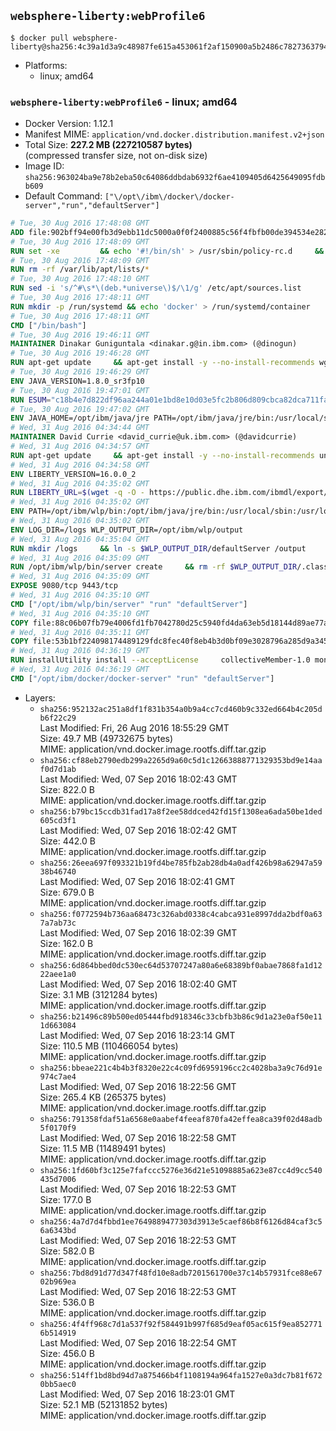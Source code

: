 ## `websphere-liberty:webProfile6`

```console
$ docker pull websphere-liberty@sha256:4c39a1d3a9c48987fe615a453061f2af150900a5b2486c78273637942d375da0
```

-	Platforms:
	-	linux; amd64

### `websphere-liberty:webProfile6` - linux; amd64

-	Docker Version: 1.12.1
-	Manifest MIME: `application/vnd.docker.distribution.manifest.v2+json`
-	Total Size: **227.2 MB (227210587 bytes)**  
	(compressed transfer size, not on-disk size)
-	Image ID: `sha256:963024ba9e78b2eba50c64086ddbdab6932f6ae4109405d6425649095fdbb609`
-	Default Command: `["\/opt\/ibm\/docker\/docker-server","run","defaultServer"]`

```dockerfile
# Tue, 30 Aug 2016 17:48:08 GMT
ADD file:902bff94e00fb3d9ebb11dc5000a0f0f2400885c56f4fbfb00de394534e282f7 in / 
# Tue, 30 Aug 2016 17:48:09 GMT
RUN set -xe 		&& echo '#!/bin/sh' > /usr/sbin/policy-rc.d 	&& echo 'exit 101' >> /usr/sbin/policy-rc.d 	&& chmod +x /usr/sbin/policy-rc.d 		&& dpkg-divert --local --rename --add /sbin/initctl 	&& cp -a /usr/sbin/policy-rc.d /sbin/initctl 	&& sed -i 's/^exit.*/exit 0/' /sbin/initctl 		&& echo 'force-unsafe-io' > /etc/dpkg/dpkg.cfg.d/docker-apt-speedup 		&& echo 'DPkg::Post-Invoke { "rm -f /var/cache/apt/archives/*.deb /var/cache/apt/archives/partial/*.deb /var/cache/apt/*.bin || true"; };' > /etc/apt/apt.conf.d/docker-clean 	&& echo 'APT::Update::Post-Invoke { "rm -f /var/cache/apt/archives/*.deb /var/cache/apt/archives/partial/*.deb /var/cache/apt/*.bin || true"; };' >> /etc/apt/apt.conf.d/docker-clean 	&& echo 'Dir::Cache::pkgcache ""; Dir::Cache::srcpkgcache "";' >> /etc/apt/apt.conf.d/docker-clean 		&& echo 'Acquire::Languages "none";' > /etc/apt/apt.conf.d/docker-no-languages 		&& echo 'Acquire::GzipIndexes "true"; Acquire::CompressionTypes::Order:: "gz";' > /etc/apt/apt.conf.d/docker-gzip-indexes 		&& echo 'Apt::AutoRemove::SuggestsImportant "false";' > /etc/apt/apt.conf.d/docker-autoremove-suggests
# Tue, 30 Aug 2016 17:48:09 GMT
RUN rm -rf /var/lib/apt/lists/*
# Tue, 30 Aug 2016 17:48:10 GMT
RUN sed -i 's/^#\s*\(deb.*universe\)$/\1/g' /etc/apt/sources.list
# Tue, 30 Aug 2016 17:48:11 GMT
RUN mkdir -p /run/systemd && echo 'docker' > /run/systemd/container
# Tue, 30 Aug 2016 17:48:11 GMT
CMD ["/bin/bash"]
# Tue, 30 Aug 2016 19:46:11 GMT
MAINTAINER Dinakar Guniguntala <dinakar.g@in.ibm.com> (@dinogun)
# Tue, 30 Aug 2016 19:46:28 GMT
RUN apt-get update     && apt-get install -y --no-install-recommends wget ca-certificates     && rm -rf /var/lib/apt/lists/*
# Tue, 30 Aug 2016 19:46:29 GMT
ENV JAVA_VERSION=1.8.0_sr3fp10
# Tue, 30 Aug 2016 19:47:01 GMT
RUN ESUM="c18b4e7d822df96aa244a01e1bd8e10d03e5fc2b806d809cbca82dca711faf54"     && BASE_URL="https://public.dhe.ibm.com/ibmdl/export/pub/systems/cloud/runtimes/java/meta/"     && YML_FILE="jre/linux/x86_64/index.yml"     && wget -q -U UA_IBM_JAVA_Docker -O /tmp/index.yml $BASE_URL/$YML_FILE     && JAVA_URL=$(cat /tmp/index.yml | sed -n '/'$JAVA_VERSION'/{n;p}' | sed -n 's/\s*uri:\s//p' | tr -d '\r')     && wget -q -U UA_IBM_JAVA_Docker -O /tmp/ibm-java.bin $JAVA_URL     && echo "$ESUM  /tmp/ibm-java.bin" | sha256sum -c -     && echo "INSTALLER_UI=silent" > /tmp/response.properties     && echo "USER_INSTALL_DIR=/opt/ibm/java" >> /tmp/response.properties     && echo "LICENSE_ACCEPTED=TRUE" >> /tmp/response.properties     && mkdir -p /opt/ibm     && chmod +x /tmp/ibm-java.bin     && /tmp/ibm-java.bin -i silent -f /tmp/response.properties     && rm -f /tmp/response.properties     && rm -f /tmp/index.yml     && rm -f /tmp/ibm-java.bin
# Tue, 30 Aug 2016 19:47:02 GMT
ENV JAVA_HOME=/opt/ibm/java/jre PATH=/opt/ibm/java/jre/bin:/usr/local/sbin:/usr/local/bin:/usr/sbin:/usr/bin:/sbin:/bin
# Wed, 31 Aug 2016 04:34:44 GMT
MAINTAINER David Currie <david_currie@uk.ibm.com> (@davidcurrie)
# Wed, 31 Aug 2016 04:34:57 GMT
RUN apt-get update     && apt-get install -y --no-install-recommends unzip     && rm -rf /var/lib/apt/lists/*
# Wed, 31 Aug 2016 04:34:58 GMT
ENV LIBERTY_VERSION=16.0.0_2
# Wed, 31 Aug 2016 04:35:02 GMT
RUN LIBERTY_URL=$(wget -q -O - https://public.dhe.ibm.com/ibmdl/export/pub/software/websphere/wasdev/downloads/wlp/index.yml  | grep $LIBERTY_VERSION -A 6 | sed -n 's/\s*kernel:\s//p' | tr -d '\r')      && wget -q $LIBERTY_URL -U UA-IBM-WebSphere-Liberty-Docker -O /tmp/wlp.zip     && unzip -q /tmp/wlp.zip -d /opt/ibm     && rm /tmp/wlp.zip
# Wed, 31 Aug 2016 04:35:02 GMT
ENV PATH=/opt/ibm/wlp/bin:/opt/ibm/java/jre/bin:/usr/local/sbin:/usr/local/bin:/usr/sbin:/usr/bin:/sbin:/bin
# Wed, 31 Aug 2016 04:35:02 GMT
ENV LOG_DIR=/logs WLP_OUTPUT_DIR=/opt/ibm/wlp/output
# Wed, 31 Aug 2016 04:35:04 GMT
RUN mkdir /logs     && ln -s $WLP_OUTPUT_DIR/defaultServer /output     && ln -s /opt/ibm/wlp/usr/servers/defaultServer /config
# Wed, 31 Aug 2016 04:35:09 GMT
RUN /opt/ibm/wlp/bin/server create     && rm -rf $WLP_OUTPUT_DIR/.classCache /output/workarea
# Wed, 31 Aug 2016 04:35:09 GMT
EXPOSE 9080/tcp 9443/tcp
# Wed, 31 Aug 2016 04:35:10 GMT
CMD ["/opt/ibm/wlp/bin/server" "run" "defaultServer"]
# Wed, 31 Aug 2016 04:35:10 GMT
COPY file:88c06b07fb79e4006fd1fb7042780d25c5940fd4da63eb5d18144d89ae77aa37 in /config/ 
# Wed, 31 Aug 2016 04:35:11 GMT
COPY file:53b1bf224098174489129fdc8fec40f8eb4b3d0bf09e3028796a285d9a3457f1 in /opt/ibm/docker/ 
# Wed, 31 Aug 2016 04:36:19 GMT
RUN installUtility install --acceptLicense     collectiveMember-1.0 monitor-1.0 webCache-1.0 ldapRegistry-3.0 appSecurity-2.0 localConnector-1.0 restConnector-1.0 ssl-1.0 requestTiming-1.0 sessionDatabase-1.0     appSecurity-1.0 blueprint-1.0 concurrent-1.0 oauth-2.0 osgiConsole-1.0 serverStatus-1.0 wab-1.0 timedOperations-1.0     webProfile-6.0   && rm -rf /output/workarea /output/logs
# Wed, 31 Aug 2016 04:36:19 GMT
CMD ["/opt/ibm/docker/docker-server" "run" "defaultServer"]
```

-	Layers:
	-	`sha256:952132ac251a8df1f831b354a0b9a4cc7cd460b9c332ed664b4c205db6f22c29`  
		Last Modified: Fri, 26 Aug 2016 18:55:29 GMT  
		Size: 49.7 MB (49732675 bytes)  
		MIME: application/vnd.docker.image.rootfs.diff.tar.gzip
	-	`sha256:cf88eb2790edb299a2265d9a60c5d1c12663888771329353bd9e14aaf0d7d1ab`  
		Last Modified: Wed, 07 Sep 2016 18:02:43 GMT  
		Size: 822.0 B  
		MIME: application/vnd.docker.image.rootfs.diff.tar.gzip
	-	`sha256:b79bc15ccdb31fad17a8f2ee58ddced42fd15f1308ea6ada50be1ded605cd3f1`  
		Last Modified: Wed, 07 Sep 2016 18:02:42 GMT  
		Size: 442.0 B  
		MIME: application/vnd.docker.image.rootfs.diff.tar.gzip
	-	`sha256:26eea697f093321b19fd4be785fb2ab28db4a0adf426b98a62947a5938b46740`  
		Last Modified: Wed, 07 Sep 2016 18:02:41 GMT  
		Size: 679.0 B  
		MIME: application/vnd.docker.image.rootfs.diff.tar.gzip
	-	`sha256:f0772594b736aa68473c326abd0338c4cabca931e8997dda2bdf0a637a7ab73c`  
		Last Modified: Wed, 07 Sep 2016 18:02:39 GMT  
		Size: 162.0 B  
		MIME: application/vnd.docker.image.rootfs.diff.tar.gzip
	-	`sha256:6d864bbed0dc530ec64d53707247a80a6e68389bf0abae7868fa1d1222aee1a0`  
		Last Modified: Wed, 07 Sep 2016 18:02:40 GMT  
		Size: 3.1 MB (3121284 bytes)  
		MIME: application/vnd.docker.image.rootfs.diff.tar.gzip
	-	`sha256:b21496c89b500ed05444fbd918346c33cbfb3b86c9d1a23e0af50e111d663084`  
		Last Modified: Wed, 07 Sep 2016 18:23:14 GMT  
		Size: 110.5 MB (110466054 bytes)  
		MIME: application/vnd.docker.image.rootfs.diff.tar.gzip
	-	`sha256:bbeae221c4b4b3f8320e22c4c09fd6959196cc2c4028ba3a9c76d91e974c7ae4`  
		Last Modified: Wed, 07 Sep 2016 18:22:56 GMT  
		Size: 265.4 KB (265375 bytes)  
		MIME: application/vnd.docker.image.rootfs.diff.tar.gzip
	-	`sha256:791358fdaf51a6568e0aabef4feeaf870fa42effea8ca39f02d48adb5f0170f9`  
		Last Modified: Wed, 07 Sep 2016 18:22:58 GMT  
		Size: 11.5 MB (11489491 bytes)  
		MIME: application/vnd.docker.image.rootfs.diff.tar.gzip
	-	`sha256:1fd60bf3c125e7fafccc5276e36d21e51098885a623e87cc4d9cc540435d7006`  
		Last Modified: Wed, 07 Sep 2016 18:22:53 GMT  
		Size: 177.0 B  
		MIME: application/vnd.docker.image.rootfs.diff.tar.gzip
	-	`sha256:4a7d7d4fbbd1ee7649889477303d3913e5caef86b8f6126d84caf3c56a6343bd`  
		Last Modified: Wed, 07 Sep 2016 18:22:53 GMT  
		Size: 582.0 B  
		MIME: application/vnd.docker.image.rootfs.diff.tar.gzip
	-	`sha256:7bd8d91d77d347f48fd10e8adb7201561700e37c14b57931fce88e6702b969ea`  
		Last Modified: Wed, 07 Sep 2016 18:22:53 GMT  
		Size: 536.0 B  
		MIME: application/vnd.docker.image.rootfs.diff.tar.gzip
	-	`sha256:4f4ff968c7d1a537f92f584491b997f685d9eaf05ac615f9ea8527716b514919`  
		Last Modified: Wed, 07 Sep 2016 18:22:54 GMT  
		Size: 456.0 B  
		MIME: application/vnd.docker.image.rootfs.diff.tar.gzip
	-	`sha256:514ff1bd8bd94d7a875466b4f1108194a964fa1527e0a3dc7b81f6720bb5aec0`  
		Last Modified: Wed, 07 Sep 2016 18:23:01 GMT  
		Size: 52.1 MB (52131852 bytes)  
		MIME: application/vnd.docker.image.rootfs.diff.tar.gzip
